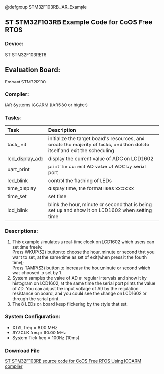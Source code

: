 @defgroup STM32F103RB_IAR_Example

## ST STM32F103RB Example Code for CoOS Free RTOS ##

### Device: ###
ST STM32F103RBT6

## Evaluation Board: ###
Embest STM32R100

### Complier: ###
IAR Systems ICCARM (IAR5.30 or higher)

### Tasks: ###

Task|Description
:--|:--
task_init|initialize the target board's resources, and create the majority of tasks, and then delete itself and exit the scheduling
lcd_display_adc|display the current value of ADC on LCD1602
uart_print|print the current AD value of ADC by serial port
led_blink|control the flashing of LEDs
time_display|display time, the format likes xx:xx:xx
time_set|set time
lcd_blink|blink the hour, minute or second that is being set up and show it on LCD1602 when setting time

### Descriptions: ###

1. This example simulates a real-time clock on LCD1602 which users can set time freely:  
Press WKUP(S2) button to choose the hour, minute or second that you want to set, at the same time as set of exit(when press it the fourth time);  
Press TAMP(S3) button to increase the hour,minute or second which was choosed to set by 1.
2. System samples the value of AD at regular intervals and show it by histogram on LCD1602, at the same time the serial port prints the value of AD. 
You can adjust the input voltage of AD by the regulation resistance on board, and you could see the change on LCD1602 or through the serial print.
3. The 8 LEDs on board keep flickering by the style that set.

### System Configuration: ###
- XTAL   freq         = 8.00 MHz
- SYSCLK freq       = 60.00 MHz
- System Tick freq = 100Hz (10ms)

### Download File ###
[ST STM32F103RB source code for CoOS Free RTOS Using ICCARM complier](http://www.coocox.org/download/downloadfile/CoOS/Demo/STM32F103RB_IAR5.30.zip)